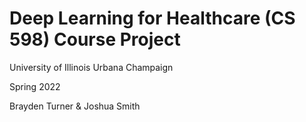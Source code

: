 # Deep Learning for Healthcare (CS 598) Course Project

University of Illinois Urbana Champaign

Spring 2022

Brayden Turner & Joshua Smith

